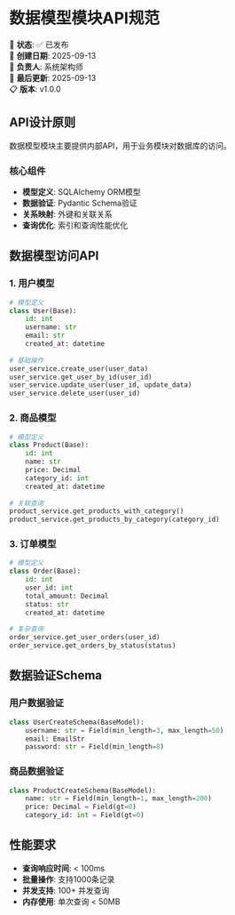 <!--
文档说明：
- 内容：数据模型模块API接口规范，定义ORM模型访问和数据验证的接口
- 使用方法：开发中访问数据模型时的标准参考，数据库操作的接口契约
- 更新方法：数据模型变更时同步更新，保持与模型定义一致
- 引用关系：基于base-models/overview.md，被各业务模块引用
- 更新频率：数据模型变更时
-->

# 数据模型模块API规范

📝 **状态**: ✅ 已发布  
📅 **创建日期**: 2025-09-13  
👤 **负责人**: 系统架构师  
🔄 **最后更新**: 2025-09-13  
📋 **版本**: v1.0.0  

## API设计原则

数据模型模块主要提供内部API，用于业务模块对数据库的访问。

### 核心组件
- **模型定义**: SQLAlchemy ORM模型
- **数据验证**: Pydantic Schema验证
- **关系映射**: 外键和关联关系
- **查询优化**: 索引和查询性能优化

## 数据模型访问API

### 1. 用户模型
```python
# 模型定义
class User(Base):
    id: int
    username: str
    email: str
    created_at: datetime
    
# 基础操作
user_service.create_user(user_data)
user_service.get_user_by_id(user_id)
user_service.update_user(user_id, update_data)
user_service.delete_user(user_id)
```

### 2. 商品模型
```python
# 模型定义  
class Product(Base):
    id: int
    name: str
    price: Decimal
    category_id: int
    created_at: datetime
    
# 关联查询
product_service.get_products_with_category()
product_service.get_products_by_category(category_id)
```

### 3. 订单模型
```python
# 模型定义
class Order(Base):
    id: int
    user_id: int
    total_amount: Decimal
    status: str
    created_at: datetime
    
# 复杂查询
order_service.get_user_orders(user_id)
order_service.get_orders_by_status(status)
```

## 数据验证Schema

### 用户数据验证
```python
class UserCreateSchema(BaseModel):
    username: str = Field(min_length=3, max_length=50)
    email: EmailStr
    password: str = Field(min_length=8)
```

### 商品数据验证
```python
class ProductCreateSchema(BaseModel):
    name: str = Field(min_length=1, max_length=200)
    price: Decimal = Field(gt=0)
    category_id: int = Field(gt=0)
```

## 性能要求

- **查询响应时间**: < 100ms
- **批量操作**: 支持1000条记录
- **并发支持**: 100+ 并发查询
- **内存使用**: 单次查询 < 50MB
